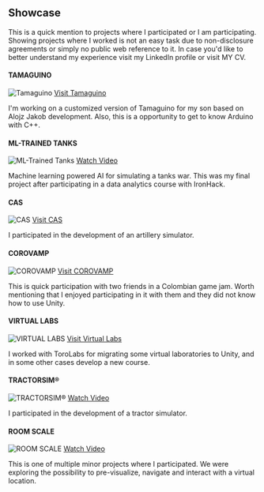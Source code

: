 ## Showcase

This is a quick mention to projects where I participated or I am participating. Showing projects where I worked is not an easy task due to non-disclosure agreements or simply no public web reference to it. In case you'd like to better understand my experience visit my LinkedIn profile or visit MY CV.

#### TAMAGUINO
![Tamaguino](https://scontent.fbog7-1.fna.fbcdn.net/v/t39.30808-6/299874384_381916974098494_1045593393974149491_n.png?_nc_cat=104&ccb=1-7&_nc_sid=e3f864&_nc_eui2=AeEw_Sw71YdRqn1VVQdQckf3E5t6By6Y-pATm3oHLpj6kP-RTiDVsijn5t3XPp-Un0E&_nc_ohc=TOGRv97E0QsAX_S-NuK&_nc_ht=scontent.fbog7-1.fna&oh=00_AfBGa9VpH_1zZNf2j11y5MOsJKHcgJwzxqhwL4cKLc85CA&oe=6470BA68)
[Visit Tamaguino](https://github.com/seprab/Tamaguino)

I'm working on a customized version of Tamaguino for my son based on Alojz Jakob development. Also, this is a opportunity to get to know Arduino with C++.

#### ML-TRAINED TANKS
![ML-Trained Tanks](https://i3.ytimg.com/vi/fmvXJ-wFV9s/maxresdefault.jpg)
[Watch Video](https://www.youtube.com/watch?v=fmvXJ-wFV9s)

Machine learning powered AI for simulating a tanks war. This was my final project after participating in a data analytics course with IronHack.

#### CAS
![CAS](https://www.msholdinggroup.com/wp-content/uploads/2018/06/CAS2.jpg)
[Visit CAS](https://www.msholdinggroup.com/solutions/simulation/cas/)

I participated in the development of an artillery simulator.

#### COROVAMP
![COROVAMP](https://img.itch.zone/aW1hZ2UvNTk4MTgwLzMxNjc2MDYucG5n/347x500/%2BfUSmN.png)
[Visit COROVAMP](https://chechogordillo.itch.io/corovamp)

This is quick participation with two friends in a Colombian game jam. Worth mentioning that I enjoyed participating in it with them and they did not know how to use Unity.

#### VIRTUAL LABS
![VIRTUAL LABS](https://cloudlabs.us/wp-content/uploads/2022/04/Control-de-Procesos-EN.jpg)
[Visit Virtual Labs](https://cloudlabs.us/)

I worked with ToroLabs for migrating some virtual laboratories to Unity, and in some other cases develop a new course.

#### TRACTORSIM®
![TRACTORSIM®](https://www.msholdinggroup.com/wp-content/uploads/2018/05/screen6.jpg)
[Watch Video](https://youtu.be/mI9MLGqo7BE)

I participated in the development of a tractor simulator.

#### ROOM SCALE
![ROOM SCALE](https://yt3.googleusercontent.com/BAwufudedvzhF9w3vl_RxSUAghXpXIU-OwmZzM67jjgdUNSVdpRopdic4Q85uE26WQpUuZSHzQ=w2120-fcrop64=1,00005a57ffffa5a8-k-c0xffffffff-no-nd-rj)
[Watch Video](https://youtu.be/mI9MLGqo7BE)

This is one of multiple minor projects where I participated. We were exploring the possibility to pre-visualize, navigate and interact with a virtual location.